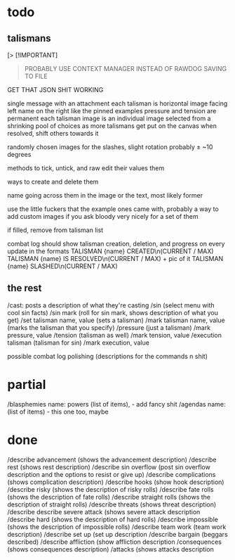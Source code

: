 # todo

## talismans
[> [!IMPORTANT]
> PROBABLY USE CONTEXT MANAGER INSTEAD OF RAWDOG SAVING TO FILE

GET THAT JSON SHIT WORKING



single message with an attachment
    each talisman is horizontal
        image facing left
        name on the right like the pinned examples
        pressure and tension are permanent
        each talisman image is an individual image selected from a shrinking pool of choices as more talismans get put on the canvas
        when resolved, shift others towards it

randomly chosen images for the slashes, slight rotation probably  ± ~10 degrees

methods to tick, untick, and raw edit their values them

ways to create and delete them

name going across them in the image or the text, most likely former

use the little fuckers that the example ones came with, probably a way to add custom images if you ask bloody very nicely for a set of them

if filled, remove from talisman list

combat log should show talisman creation, deletion, and progress on every update in the formats
    TALISMAN {name} CREATED\n(CURRENT / MAX)
        TALISMAN {name} IS RESOLVED\n(CURRENT / MAX) + pic of it
        TALISMAN {name} SLASHED\n(CURRENT / MAX)


## the rest

/cast: posts a description of what they're casting
/sin (select menu with cool sin facts)
/sin mark (roll for sin mark, shows description of what you get)
/set talisman name, value (sets a talisman)
/mark talisman name, value (marks the talisman that you specify)
/pressure (just a talisman)
/mark pressure, value
/tension (talisman as well)
/mark tension, value
/execution talisman (talisman for sin)
/mark execution, value

possible combat log
polishing (descriptions for the commands n shit)

# partial
/blasphemies name: powers (list of items),
    - add fancy shit
/agendas name: (list of items)
    - this one too, maybe


# done
/describe advancement (shows the advancement description)
/describe rest (shows rest description)
/describe sin overflow (post sin overflow description and the options to resist or give up)
/describe complications (shows complication description)
/describe hooks (show hook description)
/describe risky (shows the description of risky rolls)
/describe fate rolls (shows the description of fate rolls)
/describe straight rolls (shows the description of straight rolls)
/describe threats (shows threat description)
/describe describe severe attack (shows severe attack description
/describe hard (shows the description of hard rolls)
/describe impossible (shows the description of impossible rolls)
/describe team work (team work description)
/describe set up (set up description
/describe bargain (beggars described)
/describe affliction (show affliction description
/consequences (shows consequences description)
/attacks (shows attacks description
